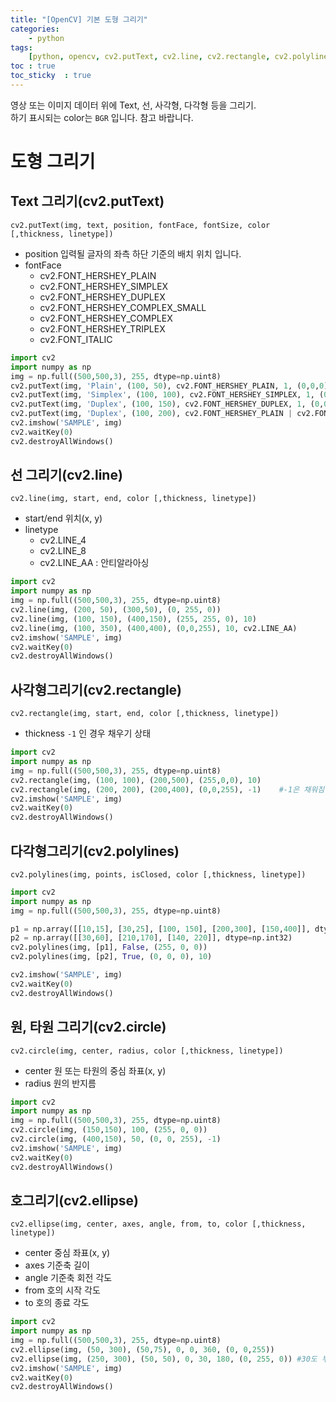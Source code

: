 ```yaml
---
title: "[OpenCV] 기본 도형 그리기"
categories: 
    - python
tags: 
    [python, opencv, cv2.putText, cv2.line, cv2.rectangle, cv2.polylines, cv2.circle ]
toc : true
toc_sticky  : true    
---
```


영상 또는 이미지 데이터 위에 Text, 선, 사각형, 다각형 등을 그리기.    
하기 표시되는 color는 `BGR` 입니다. 참고 바랍니다.   

# 도형 그리기
## Text 그리기(cv2.putText)
`cv2.putText(img, text, position, fontFace, fontSize, color [,thickness, linetype])`
- position 입력될 글자의 좌측 하단 기준의 배치 위치 입니다.
- fontFace   
    - cv2.FONT_HERSHEY_PLAIN   
    - cv2.FONT_HERSHEY_SIMPLEX
    - cv2.FONT_HERSHEY_DUPLEX
    - cv2.FONT_HERSHEY_COMPLEX_SMALL
    - cv2.FONT_HERSHEY_COMPLEX
    - cv2.FONT_HERSHEY_TRIPLEX
    - cv2.FONT_ITALIC

```python
import cv2
import numpy as np
img = np.full((500,500,3), 255, dtype=np.uint8)
cv2.putText(img, 'Plain', (100, 50), cv2.FONT_HERSHEY_PLAIN, 1, (0,0,0))
cv2.putText(img, 'Simplex', (100, 100), cv2.FONT_HERSHEY_SIMPLEX, 1, (0,0,0))
cv2.putText(img, 'Duplex', (100, 150), cv2.FONT_HERSHEY_DUPLEX, 1, (0,0,0))
cv2.putText(img, 'Duplex', (100, 200), cv2.FONT_HERSHEY_PLAIN | cv2.FONT_ITALIC, 2, (0,255,255))
cv2.imshow('SAMPLE', img)
cv2.waitKey(0)
cv2.destroyAllWindows()
```


## 선 그리기(cv2.line)
`cv2.line(img, start, end, color [,thickness, linetype])`
- start/end 위치(x, y)
- linetype
    - cv2.LINE_4 
    - cv2.LINE_8
    - cv2.LINE_AA : 안티알라아싱

```python
import cv2
import numpy as np
img = np.full((500,500,3), 255, dtype=np.uint8)
cv2.line(img, (200, 50), (300,50), (0, 255, 0))
cv2.line(img, (100, 150), (400,150), (255, 255, 0), 10)
cv2.line(img, (100, 350), (400,400), (0,0,255), 10, cv2.LINE_AA)
cv2.imshow('SAMPLE', img)
cv2.waitKey(0)
cv2.destroyAllWindows()
```


## 사각형그리기(cv2.rectangle)
`cv2.rectangle(img, start, end, color [,thickness, linetype])`
- thickness `-1` 인 경우 채우기 상태    

```python
import cv2
import numpy as np
img = np.full((500,500,3), 255, dtype=np.uint8)
cv2.rectangle(img, (100, 100), (200,500), (255,0,0), 10)
cv2.rectangle(img, (200, 200), (200,400), (0,0,255), -1)    #-1은 채워짐
cv2.imshow('SAMPLE', img)
cv2.waitKey(0)
cv2.destroyAllWindows()
```


## 다각형그리기(cv2.polylines)
`cv2.polylines(img, points, isClosed, color [,thickness, linetype])`
```python
import cv2
import numpy as np
img = np.full((500,500,3), 255, dtype=np.uint8)

p1 = np.array([[10,15], [30,25], [100, 150], [200,300], [150,400]], dtype=np.int32)
p2 = np.array([[30,60], [210,170], [140, 220]], dtype=np.int32)
cv2.polylines(img, [p1], False, (255, 0, 0))
cv2.polylines(img, [p2], True, (0, 0, 0), 10)

cv2.imshow('SAMPLE', img)
cv2.waitKey(0)
cv2.destroyAllWindows()
```


## 원, 타원 그리기(cv2.circle)
`cv2.circle(img, center, radius, color [,thickness, linetype])`
- center 원 또는 타원의 중심 좌표(x, y)
- radius 원의 반지름    

```python
import cv2
import numpy as np
img = np.full((500,500,3), 255, dtype=np.uint8)
cv2.circle(img, (150,150), 100, (255, 0, 0))
cv2.circle(img, (400,150), 50, (0, 0, 255), -1)
cv2.imshow('SAMPLE', img)
cv2.waitKey(0)
cv2.destroyAllWindows()
```


## 호그리기(cv2.ellipse)
`cv2.ellipse(img, center, axes, angle, from, to, color [,thickness, linetype])`
- center 중심 좌표(x, y)
- axes 기준축 길이
- angle 기준축 회전 각도
- from 호의 시작 각도
- to 호의 종료 각도    

```python
import cv2
import numpy as np
img = np.full((500,500,3), 255, dtype=np.uint8)
cv2.ellipse(img, (50, 300), (50,75), 0, 0, 360, (0, 0,255))
cv2.ellipse(img, (250, 300), (50, 50), 0, 30, 180, (0, 255, 0)) #30도 부터 180도까지 호를 그림
cv2.imshow('SAMPLE', img)
cv2.waitKey(0)
cv2.destroyAllWindows()
```